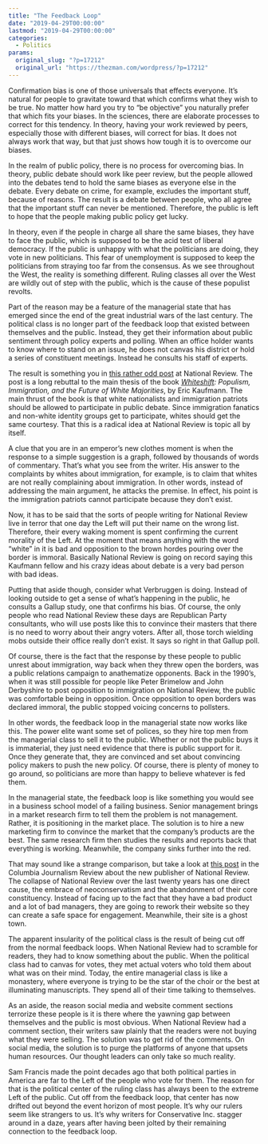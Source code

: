 ```yaml
---
title: "The Feedback Loop"
date: "2019-04-29T00:00:00"
lastmod: "2019-04-29T00:00:00"
categories:
  - Politics
params:
  original_slug: "?p=17212"
  original_url: "https://thezman.com/wordpress/?p=17212"
---
```


Confirmation bias is one of those universals that effects everyone. It’s
natural for people to gravitate toward that which confirms what they
wish to be true. No matter how hard you try to “be objective” you
naturally prefer that which fits your biases. In the sciences, there are
elaborate processes to correct for this tendency. In theory, having your
work reviewed by peers, especially those with different biases, will
correct for bias. It does not always work that way, but that just shows
how tough it is to overcome our biases.

In the realm of public policy, there is no process for overcoming bias.
In theory, public debate should work like peer review, but the people
allowed into the debates tend to hold the same biases as everyone else
in the debate. Every debate on crime, for example, excludes the
important stuff, because of reasons. The result is a debate between
people, who all agree that the important stuff can never be mentioned.
Therefore, the public is left to hope that the people making public
policy get lucky.

In theory, even if the people in charge all share the same biases, they
have to face the public, which is supposed to be the acid test of
liberal democracy. If the public is unhappy with what the politicians
are doing, they vote in new politicians. This fear of unemployment is
supposed to keep the politicians from straying too far from the
consensus. As we see throughout the West, the reality is something
different. Ruling classes all over the West are wildly out of step with
the public, which is the cause of these populist revolts.

Part of the reason may be a feature of the managerial state that has
emerged since the end of the great industrial wars of the last century.
The political class is no longer part of the feedback loop that existed
between themselves and the public. Instead, they get their information
about public sentiment through policy experts and polling. When an
office holder wants to know where to stand on an issue, he does not
canvas his district or hold a series of constituent meetings. Instead he
consults his staff of experts.

The result is something you in [this rather odd
post](https://www.nationalreview.com/2019/04/immigration-debate-white-identity-politics-whiteshift-book/)
at National Review. The post is a long rebuttal to the main thesis of
the book
*[Whiteshift](https://www.amazon.com/Whiteshift-Populism-Immigration-Future-Majorities/dp/1468316974):
Populism, Immigration, and the Future of White Majorities*, by Eric
Kaufmann. The main thrust of the book is that white nationalists and
immigration patriots should be allowed to participate in public debate.
Since immigration fanatics and non-white identity groups get to
participate, whites should get the same courtesy. That this is a radical
idea at National Review is topic all by itself.

A clue that you are in an emperor’s new clothes moment is when the
response to a simple suggestion is a graph, followed by thousands of
words of commentary. That’s what you see from the writer. His answer to
the complaints by whites about immigration, for example, is to claim
that whites are not really complaining about immigration. In other
words, instead of addressing the main argument, he attacks the premise.
In effect, his point is the immigration patriots cannot participate
because they don’t exist.

Now, it has to be said that the sorts of people writing for National
Review live in terror that one day the Left will put their name on the
wrong list. Therefore, their every waking moment is spent confirming the
current morality of the Left. At the moment that means anything with the
word “white” in it is bad and opposition to the brown hordes pouring
over the border is immoral. Basically National Review is going on record
saying this Kaufmann fellow and his crazy ideas about debate is a very
bad person with bad ideas.

Putting that aside though, consider what Verbruggen is doing. Instead of
looking outside to get a sense of what’s happening in the public, he
consults a Gallup study, one that confirms his bias. Of course, the only
people who read National Review these days are Republican Party
consultants, who will use posts like this to convince their masters that
there is no need to worry about their angry voters. After all, those
torch wielding mobs outside their office really don’t exist. It says so
right in that Gallup poll.

Of course, there is the fact that the response by these people to public
unrest about immigration, way back when they threw open the borders, was
a public relations campaign to anathematize opponents. Back in the
1990’s, when it was still possible for people like Peter Brimelow and
John Derbyshire to post opposition to immigration on National Review,
the public was comfortable being in opposition. Once opposition to open
borders was declared immoral, the public stopped voicing concerns to
pollsters.

In other words, the feedback loop in the managerial state now works like
this. The power elite want some set of polices, so they hire top men
from the managerial class to sell it to the public. Whether or not the
public buys it is immaterial, they just need evidence that there is
public support for it. Once they generate that, they are convinced and
set about convincing policy makers to push the new policy. Of course,
there is plenty of money to go around, so politicians are more than
happy to believe whatever is fed them.

In the managerial state, the feedback loop is like something you would
see in a business school model of a failing business. Senior management
brings in a market research firm to tell them the problem is not
management. Rather, it is positioning in the market place. The solution
is to hire a new marketing firm to convince the market that the
company’s products are the best. The same research firm then studies the
results and reports back that everything is working. Meanwhile, the
company sinks further into the red.

That may sound like a strange comparison, but take a look at [this
post](https://www.cjr.org/special_report/national-review.php) in the
Columbia Journalism Review about the new publisher of National Review.
The collapse of National Review over the last twenty years has one
direct cause, the embrace of neoconservatism and the abandonment of
their core constituency. Instead of facing up to the fact that they have
a bad product and a lot of bad managers, they are going to rework their
website so they can create a safe space for engagement. Meanwhile, their
site is a ghost town.

The apparent insularity of the political class is the result of being
cut off from the normal feedback loops. When National Review had to
scramble for readers, they had to know something about the public. When
the political class had to canvas for votes, they met actual voters who
told them about what was on their mind. Today, the entire managerial
class is like a monastery, where everyone is trying to be the star of
the choir or the best at illuminating manuscripts. They spend all of
their time talking to themselves.

As an aside, the reason social media and website comment sections
terrorize these people is it is there where the yawning gap between
themselves and the public is most obvious. When National Review had a
comment section, their writers saw plainly that the readers were not
buying what they were selling. The solution was to get rid of the
comments. On social media, the solution is to purge the platforms of
anyone that upsets human resources. Our thought leaders can only take so
much reality.

Sam Francis made the point decades ago that both political parties in
America are far to the Left of the people who vote for them. The reason
for that is the political center of the ruling class has always been to
the extreme Left of the public. Cut off from the feedback loop, that
center has now drifted out beyond the event horizon of most people. It’s
why our rulers seem like strangers to us. It’s why writers for
Conservative Inc. stagger around in a daze, years after having been
jolted by their remaining connection to the feedback loop.

